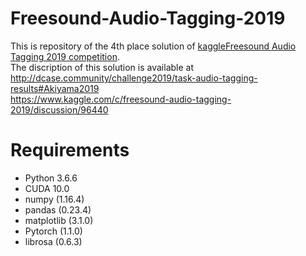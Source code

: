 # Freesound-Audio-Tagging-2019

This is repository of the 4th place solution of
 [kaggleFreesound Audio Tagging 2019 competition](https://www.kaggle.com/c/freesound-audio-tagging-2019/).  
The discription of this solution is available at  
http://dcase.community/challenge2019/task-audio-tagging-results#Akiyama2019  
https://www.kaggle.com/c/freesound-audio-tagging-2019/discussion/96440

# Requirements
- Python 3.6.6
- CUDA 10.0
- numpy (1.16.4)
- pandas (0.23.4)
- matplotlib (3.1.0)
- Pytorch (1.1.0)
- librosa (0.6.3)